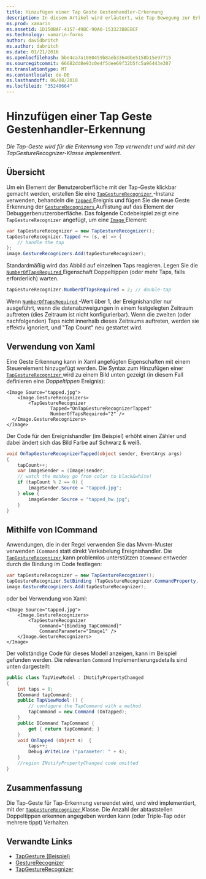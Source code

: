 ```yaml
---
title: Hinzufügen einer Tap Geste Gestenhandler-Erkennung
description: In diesem Artikel wird erläutert, wie Tap Bewegung zur Erkennung von Tap in einer Xamarin.Forms-Anwendung verwendet wird. Tap-Erkennung wird mit der TapGestureRecognizer-Klasse implementiert.
ms.prod: xamarin
ms.assetid: 1D150BAF-4157-49BC-90A0-153323B8EBCF
ms.technology: xamarin-forms
author: davidbritch
ms.author: dabritch
ms.date: 01/21/2016
ms.openlocfilehash: bbe4ca7a1080459b8aeb33640be5158b15e97715
ms.sourcegitcommit: 66682dd8e93c0e4f5dee69f32b5fc5a96443e307
ms.translationtype: MT
ms.contentlocale: de-DE
ms.lasthandoff: 06/08/2018
ms.locfileid: "35240664"
---
```

# <a name="adding-a-tap-gesture-gesture-recognizer"></a>Hinzufügen einer Tap Geste Gestenhandler-Erkennung

_Die Tap-Geste wird für die Erkennung von Tap verwendet und wird mit der TapGestureRecognizer-Klasse implementiert._

## <a name="overview"></a>Übersicht

Um ein Element der Benutzeroberfläche mit der Tap-Geste klickbar gemacht werden, erstellen Sie eine [ `TapGestureRecognizer` ](https://developer.xamarin.com/api/type/Xamarin.Forms.TapGestureRecognizer/) -Instanz verwenden, behandeln die [ `Tapped` ](https://developer.xamarin.com/api/event/Xamarin.Forms.TapGestureRecognizer.Tapped/) Ereignis und fügen Sie die neue Geste Erkennung der [ `GestureRecognizers` ](https://developer.xamarin.com/api/property/Xamarin.Forms.View.GestureRecognizers/) Auflistung auf das Element der Debuggerbenutzeroberfläche. Das folgende Codebeispiel zeigt eine `TapGestureRecognizer` angefügt, um eine [ `Image` ](https://developer.xamarin.com/api/type/Xamarin.Forms.Image/) Element:

```csharp
var tapGestureRecognizer = new TapGestureRecognizer();
tapGestureRecognizer.Tapped += (s, e) => {
    // handle the tap
};
image.GestureRecognizers.Add(tapGestureRecognizer);
```

Standardmäßig wird das Abbild auf einzelnen Taps reagieren. Legen Sie die [ `NumberOfTapsRequired` ](https://developer.xamarin.com/api/property/Xamarin.Forms.TapGestureRecognizer.NumberOfTapsRequired/) Eigenschaft Doppeltippen (oder mehr Taps, falls erforderlich) warten.

```csharp
tapGestureRecognizer.NumberOfTapsRequired = 2; // double-tap
```

Wenn [ `NumberOfTapsRequired` ](https://developer.xamarin.com/api/property/Xamarin.Forms.TapGestureRecognizer.NumberOfTapsRequired/) -Wert über 1, der Ereignishandler nur ausgeführt, wenn die datenabzweigungen in einem festgelegten Zeitraum auftreten (dies Zeitraum ist nicht konfigurierbar). Wenn die zweiten (oder nachfolgenden) Taps nicht innerhalb dieses Zeitraums auftreten, werden sie effektiv ignoriert, und "Tap Count" neu gestartet wird.

<a name="Using_Xaml" />

## <a name="using-xaml"></a>Verwendung von Xaml

Eine Geste Erkennung kann in Xaml angefügten Eigenschaften mit einem Steuerelement hinzugefügt werden. Die Syntax zum Hinzufügen einer [ `TapGestureRecognizer` ](https://developer.xamarin.com/api/type/Xamarin.Forms.TapGestureRecognizer/) wird zu einem Bild unten gezeigt (in diesem Fall definieren eine *Doppeltippen* Ereignis):

```xaml
<Image Source="tapped.jpg">
    <Image.GestureRecognizers>
        <TapGestureRecognizer
                Tapped="OnTapGestureRecognizerTapped"
                NumberOfTapsRequired="2" />
  </Image.GestureRecognizers>
</Image>
```

Der Code für den Ereignishandler (im Beispiel) erhöht einen Zähler und dabei ändert sich das Bild Farbe auf Schwarz &amp; weiß.

```csharp
void OnTapGestureRecognizerTapped(object sender, EventArgs args)
{
    tapCount++;
    var imageSender = (Image)sender;
    // watch the monkey go from color to black&white!
    if (tapCount % 2 == 0) {
        imageSender.Source = "tapped.jpg";
    } else {
        imageSender.Source = "tapped_bw.jpg";
    }
}
```

## <a name="using-icommand"></a>Mithilfe von ICommand

Anwendungen, die in der Regel verwenden Sie das Mvvm-Muster verwenden `ICommand` statt direkt Verkabelung Ereignishandler. Die [ `TapGestureRecognizer` ](https://developer.xamarin.com/api/type/Xamarin.Forms.TapGestureRecognizer/) kann problemlos unterstützen `ICommand` entweder durch die Bindung im Code festlegen:

```csharp
var tapGestureRecognizer = new TapGestureRecognizer();
tapGestureRecognizer.SetBinding (TapGestureRecognizer.CommandProperty, "TapCommand");
image.GestureRecognizers.Add(tapGestureRecognizer);
```

oder bei Verwendung von Xaml:

```xaml
<Image Source="tapped.jpg">
    <Image.GestureRecognizers>
        <TapGestureRecognizer
            Command="{Binding TapCommand}"
            CommandParameter="Image1" />
    </Image.GestureRecognizers>
</Image>
```

Der vollständige Code für dieses Modell anzeigen, kann im Beispiel gefunden werden. Die relevanten `Command` Implementierungsdetails sind unten dargestellt:

```csharp
public class TapViewModel : INotifyPropertyChanged
{
    int taps = 0;
    ICommand tapCommand;
    public TapViewModel () {
        // configure the TapCommand with a method
        tapCommand = new Command (OnTapped);
    }
    public ICommand TapCommand {
        get { return tapCommand; }
    }
    void OnTapped (object s)  {
        taps++;
        Debug.WriteLine ("parameter: " + s);
    }
    //region INotifyPropertyChanged code omitted
}
```

## <a name="summary"></a>Zusammenfassung

Die Tap-Geste für Tap-Erkennung verwendet wird, und wird implementiert, mit der [ `TapGestureRecognizer` ](https://developer.xamarin.com/api/type/Xamarin.Forms.TapGestureRecognizer/) Klasse. Die Anzahl der abtaststellen Doppeltippen erkennen angegeben werden kann (oder Triple-Tap oder mehrere tippt) Verhalten.


## <a name="related-links"></a>Verwandte Links

- [TapGesture (Beispiel)](https://developer.xamarin.com/samples/xamarin-forms/WorkingWithGestures/TapGesture/)
- [GestureRecognizer](https://developer.xamarin.com/api/type/Xamarin.Forms.GestureRecognizer/)
- [TapGestureRecognizer](https://developer.xamarin.com/api/type/Xamarin.Forms.TapGestureRecognizer/)
